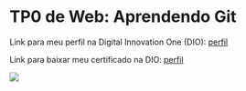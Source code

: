 <h1>TP0 de Web: Aprendendo Git</h1>

Link para meu perfil na Digital Innovation One (DIO):
<a href="https://web.digitalinnovation.one/users/priscilla_rm_carmo_acad?tab=achievements">
  perfil
</a>

Link para baixar meu certificado na DIO:
<a href="https://certificates.digitalinnovation.one/98DD155F">
  perfil
</a>

<img src="https://fegemo.github.io/cefet-web/images/medalha-curso-git-na-dio.png">